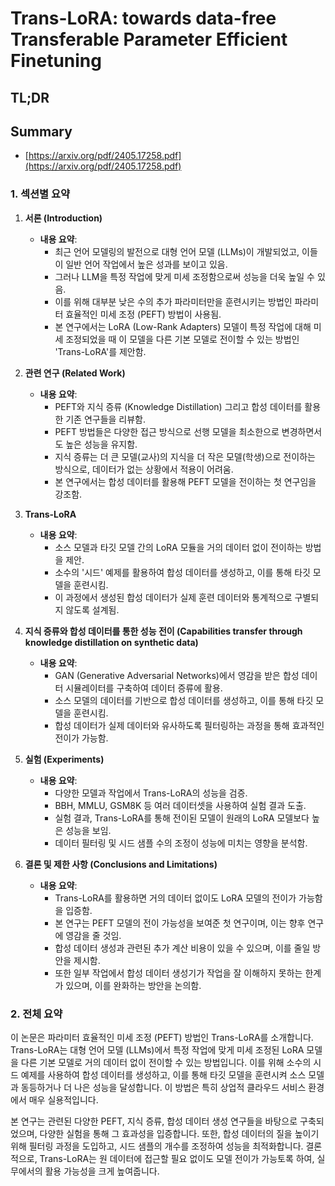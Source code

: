 # Trans-LoRA: towards data-free Transferable Parameter Efficient Finetuning
## TL;DR
## Summary
- [https://arxiv.org/pdf/2405.17258.pdf](https://arxiv.org/pdf/2405.17258.pdf)

### 1. 섹션별 요약

1. **서론 (Introduction)**
   - **내용 요약**:
     - 최근 언어 모델링의 발전으로 대형 언어 모델 (LLMs)이 개발되었고, 이들이 일반 언어 작업에서 높은 성과를 보이고 있음.
     - 그러나 LLM을 특정 작업에 맞게 미세 조정함으로써 성능을 더욱 높일 수 있음.
     - 이를 위해 대부분 낮은 수의 추가 파라미터만을 훈련시키는 방법인 파라미터 효율적인 미세 조정 (PEFT) 방법이 사용됨.
     - 본 연구에서는 LoRA (Low-Rank Adapters) 모델이 특정 작업에 대해 미세 조정되었을 때 이 모델을 다른 기본 모델로 전이할 수 있는 방법인 'Trans-LoRA'를 제안함.

2. **관련 연구 (Related Work)**
   - **내용 요약**:
     - PEFT와 지식 증류 (Knowledge Distillation) 그리고 합성 데이터를 활용한 기존 연구들을 리뷰함.
     - PEFT 방법들은 다양한 접근 방식으로 선행 모델을 최소한으로 변경하면서도 높은 성능을 유지함.
     - 지식 증류는 더 큰 모델(교사)의 지식을 더 작은 모델(학생)으로 전이하는 방식으로, 데이터가 없는 상황에서 적용이 어려움.
     - 본 연구에서는 합성 데이터를 활용해 PEFT 모델을 전이하는 첫 연구임을 강조함.

3. **Trans-LoRA**
   - **내용 요약**:
     - 소스 모델과 타깃 모델 간의 LoRA 모듈을 거의 데이터 없이 전이하는 방법을 제안.
     - 소수의 '시드' 예제를 활용하여 합성 데이터를 생성하고, 이를 통해 타깃 모델을 훈련시킴.
     - 이 과정에서 생성된 합성 데이터가 실제 훈련 데이터와 통계적으로 구별되지 않도록 설계됨.

4. **지식 증류와 합성 데이터를 통한 성능 전이 (Capabilities transfer through knowledge distillation on synthetic data)**
   - **내용 요약**:
     - GAN (Generative Adversarial Networks)에서 영감을 받은 합성 데이터 시뮬레이터를 구축하여 데이터 증류에 활용.
     - 소스 모델의 데이터를 기반으로 합성 데이터를 생성하고, 이를 통해 타깃 모델을 훈련시킴.
     - 합성 데이터가 실제 데이터와 유사하도록 필터링하는 과정을 통해 효과적인 전이가 가능함.

5. **실험 (Experiments)**
   - **내용 요약**:
     - 다양한 모델과 작업에서 Trans-LoRA의 성능을 검증.
     - BBH, MMLU, GSM8K 등 여러 데이터셋을 사용하여 실험 결과 도출.
     - 실험 결과, Trans-LoRA를 통해 전이된 모델이 원래의 LoRA 모델보다 높은 성능을 보임.
     - 데이터 필터링 및 시드 샘플 수의 조정이 성능에 미치는 영향을 분석함.

6. **결론 및 제한 사항 (Conclusions and Limitations)**
   - **내용 요약**:
     - Trans-LoRA를 활용하면 거의 데이터 없이도 LoRA 모델의 전이가 가능함을 입증함.
     - 본 연구는 PEFT 모델의 전이 가능성을 보여준 첫 연구이며, 이는 향후 연구에 영감을 줄 것임.
     - 합성 데이터 생성과 관련된 추가 계산 비용이 있을 수 있으며, 이를 줄일 방안을 제시함.
     - 또한 일부 작업에서 합성 데이터 생성기가 작업을 잘 이해하지 못하는 한계가 있으며, 이를 완화하는 방안을 논의함.

### 2. 전체 요약

이 논문은 파라미터 효율적인 미세 조정 (PEFT) 방법인 Trans-LoRA를 소개합니다. Trans-LoRA는 대형 언어 모델 (LLMs)에서 특정 작업에 맞게 미세 조정된 LoRA 모델을 다른 기본 모델로 거의 데이터 없이 전이할 수 있는 방법입니다. 이를 위해 소수의 시드 예제를 사용하여 합성 데이터를 생성하고, 이를 통해 타깃 모델을 훈련시켜 소스 모델과 동등하거나 더 나은 성능을 달성합니다. 이 방법은 특히 상업적 클라우드 서비스 환경에서 매우 실용적입니다.

본 연구는 관련된 다양한 PEFT, 지식 증류, 합성 데이터 생성 연구들을 바탕으로 구축되었으며, 다양한 실험을 통해 그 효과성을 입증합니다. 또한, 합성 데이터의 질을 높이기 위해 필터링 과정을 도입하고, 시드 샘플의 개수를 조정하여 성능을 최적화합니다. 결론적으로, Trans-LoRA는 원 데이터에 접근할 필요 없이도 모델 전이가 가능토록 하여, 실무에서의 활용 가능성을 크게 높여줍니다.
